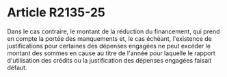 # Article R2135-25

<p align="left">
  Dans le cas contraire, le montant de la réduction du financement, qui prend en compte la portée des manquements et, le cas échéant, l'existence de justifications pour certaines des dépenses engagées ne peut excéder le montant des sommes en cause au titre de l'année pour laquelle le rapport d'utilisation des crédits ou la justification des dépenses engagées faisait défaut. <br />
</p>